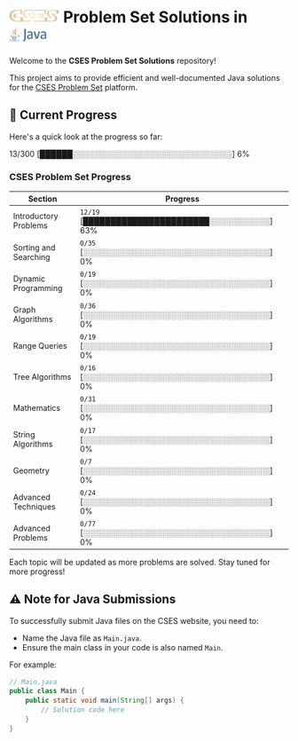 


# <img src="images/CSES_logo.png" alt="CSES logo" height="25"> Problem Set Solutions in <img src="images/java_horizontal_logo.webp" alt="java logo" height="25">

Welcome to the **CSES Problem Set Solutions** repository! 

This project aims to provide efficient and well-documented Java solutions for the [CSES Problem Set](https://cses.fi/problemset/) platform.


## 📖 Current Progress

Here's a quick look at the progress so far:


13/300 [██████░░░░░░░░░░░░░░░░░░░░░░░░░░░░░] 6%


### CSES Problem Set Progress

| Section               | Progress         |
|-----------------------|------------------|
| Introductory Problems | `12/19` [███████████████████████░░░░░░░░░░░] 63% |
| Sorting and Searching | `0/35`  [░░░░░░░░░░░░░░░░░░░░░░░░░░░░░░░░░░] 0%  |
| Dynamic Programming   | `0/19`  [░░░░░░░░░░░░░░░░░░░░░░░░░░░░░░░░░░] 0%  |
| Graph Algorithms      | `0/36`  [░░░░░░░░░░░░░░░░░░░░░░░░░░░░░░░░░░] 0%  |
| Range Queries         | `0/19`  [░░░░░░░░░░░░░░░░░░░░░░░░░░░░░░░░░░] 0%  |
| Tree Algorithms       | `0/16`  [░░░░░░░░░░░░░░░░░░░░░░░░░░░░░░░░░░] 0%  |
| Mathematics           | `0/31`  [░░░░░░░░░░░░░░░░░░░░░░░░░░░░░░░░░░] 0%  |
| String Algorithms     | `0/17`  [░░░░░░░░░░░░░░░░░░░░░░░░░░░░░░░░░░] 0%  |
| Geometry              | `0/7`   [░░░░░░░░░░░░░░░░░░░░░░░░░░░░░░░░░░] 0%  |
| Advanced Techniques   | `0/24`  [░░░░░░░░░░░░░░░░░░░░░░░░░░░░░░░░░░] 0%  |
| Advanced Problems     | `0/77`  [░░░░░░░░░░░░░░░░░░░░░░░░░░░░░░░░░░] 0%  |

Each topic will be updated as more problems are solved. Stay tuned for more progress!

## ⚠️ Note for Java Submissions

To successfully submit Java files on the CSES website, you need to:

- Name the Java file as `Main.java`.
- Ensure the main class in your code is also named `Main`.

For example:

```java
// Main.java
public class Main {
    public static void main(String[] args) {
        // Solution code here
    }
}

